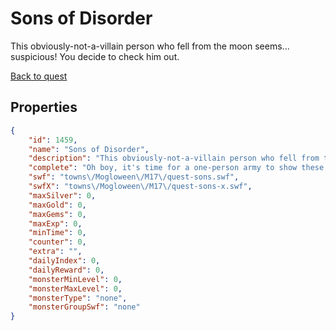 # Sons of Disorder

This obviously-not-a-villain person who fell from the moon seems... suspicious! You decide to check him out.

[Back to quest](../quests.md)

## Properties

```json
{
    "id": 1459,
    "name": "Sons of Disorder",
    "description": "This obviously-not-a-villain person who fell from the moon seems... suspicious! You decide to check him out.",
    "complete": "Oh boy, it's time for a one-person army to show these Sons of Disorder their place!",
    "swf": "towns\/Mogloween\/M17\/quest-sons.swf",
    "swfX": "towns\/Mogloween\/M17\/quest-sons-x.swf",
    "maxSilver": 0,
    "maxGold": 0,
    "maxGems": 0,
    "maxExp": 0,
    "minTime": 0,
    "counter": 0,
    "extra": "",
    "dailyIndex": 0,
    "dailyReward": 0,
    "monsterMinLevel": 0,
    "monsterMaxLevel": 0,
    "monsterType": "none",
    "monsterGroupSwf": "none"
}
```

